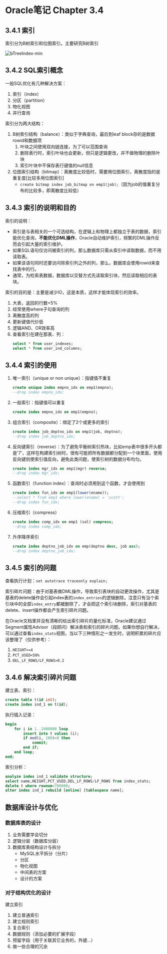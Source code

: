 # Oracle笔记 Chapter 3.4

## 3.4.1 索引
索引分为B树索引和位图索引。主要研究B树索引

![bTreeIndex-min](https://www.wailian.work/images/2019/01/25/bTreeIndex-min.jpg)

## 3.4.2 SQL索引概念
一般SQL优化有几种解决方案：
1. 索引（index）
1. 分区（partition）
1. 物化视图
1. 并行查询

索引分为两大结构：
1. B树索引结构（balance）：类似于字典查询，最后到leaf block存的是数据rowid和数据项
    1. 叶块之间使用双向链连接，为了可以范围查询
    1. 删除表行时，索引叶块也会更新，但只是逻辑更改，并不做物理的删除叶块
    1. 索引叶块中不保存表行键值的null信息
1. 位图索引结构（bitmap）：离散度比较低时，需要用位图索引，离散度指的是重复度[比较多用位图索引]
    - `create bitmap index job_bitmap on emp1(job);`（因为job的值重复分布的比较多，即离散度比较低）

## 3.4.3 索引的说明和目的
索引的说明：
- 索引是与表相关的一个可选结构，在逻辑上和物理上都独立于表的数据，索引能优化查询，**不能优化DML操作**，Oracle自动维护索引，频繁的DML操作反而会引起大量的索引维护。
- 如果SQL语句仅访问被索引的列，那么数据库只需从索引中读取数据，而不用读取表。
- 如果该语句同时还要访问除索引列之外的列，那么，数据库会使用rowid来查找表中的行。
- 通常，为检索表数据，数据库以交替方式先读取索引块，然后读取相应的表块。

索引的目的是：主要是减少IO，这是本质，这样才能体现索引的效率。
1. 大表，返回的行数<5%
1. 经常使用where子句查询的列
1. 离散度高的列
1. 更新键值代价低
1. 逻辑AND、OR效率高
1. 查看索引在建在那表、列：
	```sql
	select * from user_indexes;
	select * from user_ind_columns;
	```

## 3.4.4 索引的使用
1. 唯一索引（unique or non unique）：指键值不重复
	```sql
	create unique index empno_idx on emp1(empno);
	--drop index empno_idx;
	```
1. 一般索引：指键值可以重复
	```sql
	create index empno_idx on emp1(empno);
	```
1. 组合索引（composite）：绑定了2个或更多的索引
	```sql
	create index job_deptno_idx on emp1(job, deptno);
	--drop index job_deptno_idx;
	```
1. 反向键索引（reverse）：为了避免平衡树索引热块，比如emp表中很多开头都是'7'，这样在构建索引树时，很有可能把所有数据都分配到一个块里面，使用反向键则使索引值反向，避免此类问题，使索引树的数据分布均匀。
	```sql
	create index mgr_idx on emp1(mgr) reverse;
	--drop index mgr_idx;
	```
1. 函数索引（function index）：查询时必须用到这个函数，才会使用到
	```sql
	create index fun_idx on emp1(lower(ename));
	--select * from emp1 where lower(ename) = 'scott';
	--drop index fun_idx;
	```
1. 压缩索引（compress）
	```sql
	create index comp_idx on emp1 (sal) compress;
	--drop index comp_idx;
	```
1. 升序降序索引
	```sql
	create index deptno_job_idx on emp(deptno desc, job asc);
	--drop index deptno_job_idx;
	```

## 3.4.5 索引的问题
查看执行计划：`set autotrace traceonly explain;`

索引碎片问题：由于对基表做DML操作，导致索引表块的自动更改操作，尤其是基表的delete操作会引起index表的`index_entries`的逻辑删除，注意只有当个索引块中的全部`index_entry`都被删除了，才会把这个索引块删除，索引对基表的delete、insert操作都会产生索引碎片问题。

在Oracle文档里并没有清晰的给出索引碎片的量化标准，Oracle建议通过Segment属性Advisor（段顾问）解决表和索引的碎片问题。如果你想自行解决，可以通过查看`index_stats`视图，当以下三种情形之一发生时，说明积累的碎片应该整理了（仅供参考）：
1. `HEIGHT>=4`
1. `PCT_USED<50%`
1. `DEL_LF_ROWS/LF_ROWS>0.2`

## 3.4.6 解决索引碎片问题
建立表、索引：
```sql
create table t(id int);
create index ind_1 on t(id);
```
执行插入记录：
```sql
begin
	for i in 1..1000000 loop
		insert into t values (i);
		if mod(i, 100)=0 then
			commit;
		end if;
	end loop;
end;
```
索引分析：
```sql
analyze index ind_1 validate structure;
select name,HEIGHT,PCT_USED,DEL_LF_ROWS/LF_ROWS from index_stats;
delete t where rownum<700000;
alter index ind_1 rebuild [online] [tablespace name];
```

## 数据库设计与优化

### 数据库表的设计
1. 业务需要学会切分
1. 逻辑分层（数据库分层）
1. 数据库表结构设计与拆分
    - MySQL水平拆分（分片）
    - 分区
    - 物化视图
    - 中间表的方案
    - 设计的方案

### 对于结构优化的设计
建立索引
1. 建立普通索引
1. 建立规则索引
1. 复合索引
1. 数据规则（添加必要的扩展字段）
1. 预留字段（用于关联其它业务的，外键...）
1. 做一些合理的冗余
